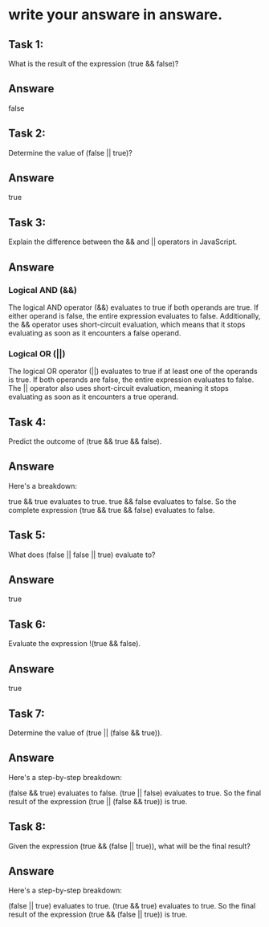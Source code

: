 # write your answare in answare.

## Task 1:

What is the result of the expression (true && false)?
## Answare
  false

## Task 2:
Determine the value of (false || true)?
## Answare
  true

## Task 3:
Explain the difference between the && and || operators in JavaScript.
## Answare
### Logical AND (&&)
The logical AND operator (&&) evaluates to true if both operands are true. If either operand is false, the entire expression evaluates to false. Additionally, the && operator uses short-circuit evaluation, which means that it stops evaluating as soon as it encounters a false operand.
### Logical OR (||)
The logical OR operator (||) evaluates to true if at least one of the operands is true. If both operands are false, the entire expression evaluates to false. The || operator also uses short-circuit evaluation, meaning it stops evaluating as soon as it encounters a true operand.

## Task 4:
Predict the outcome of (true && true && false).
## Answare
Here's a breakdown:

true && true evaluates to true.
true && false evaluates to false.
So the complete expression (true && true && false) evaluates to false.

## Task 5:
What does (false || false || true) evaluate to?
## Answare
  true

## Task 6:
Evaluate the expression !(true && false).
## Answare
  true

## Task 7:
Determine the value of (true || (false && true)).
## Answare
Here's a step-by-step breakdown:

(false && true) evaluates to false.
(true || false) evaluates to true.
So the final result of the expression (true || (false && true)) is true.

## Task 8:
Given the expression (true && (false || true)), what will be the final result?
## Answare
Here's a step-by-step breakdown:

(false || true) evaluates to true.
(true && true) evaluates to true.
So the final result of the expression (true && (false || true)) is true.